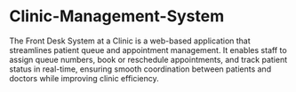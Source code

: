 # Clinic-Management-System
The Front Desk System at a Clinic is a web-based application that streamlines patient queue and appointment management. It enables staff to assign queue numbers, book or reschedule appointments, and track patient status in real-time, ensuring smooth coordination between patients and doctors while improving clinic efficiency.

